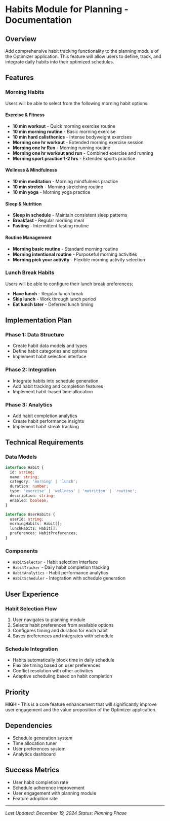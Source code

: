 # Habits Module for Planning - Documentation

## Overview
Add comprehensive habit tracking functionality to the planning module of the Optimizer application. This feature will allow users to define, track, and integrate daily habits into their optimized schedules.

## Features

### Morning Habits
Users will be able to select from the following morning habit options:

#### Exercise & Fitness
- **10 min workout** - Quick morning exercise routine
- **10 min morning routine** - Basic morning exercise
- **10 min hard calisthenics** - Intense bodyweight exercises
- **Morning one hr workout** - Extended morning exercise session
- **Morning one hr Run** - Morning running routine
- **Morning one hr workout and run** - Combined exercise and running
- **Morning sport practice 1-2 hrs** - Extended sports practice

#### Wellness & Mindfulness
- **10 min meditation** - Morning mindfulness practice
- **10 min stretch** - Morning stretching routine
- **10 min yoga** - Morning yoga practice

#### Sleep & Nutrition
- **Sleep in schedule** - Maintain consistent sleep patterns
- **Breakfast** - Regular morning meal
- **Fasting** - Intermittent fasting routine

#### Routine Management
- **Morning basic routine** - Standard morning routine
- **Morning intentional routine** - Purposeful morning activities
- **Morning pick your activity** - Flexible morning activity selection

### Lunch Break Habits
Users will be able to configure their lunch break preferences:

- **Have lunch** - Regular lunch break
- **Skip lunch** - Work through lunch period
- **Eat lunch later** - Deferred lunch timing

## Implementation Plan

### Phase 1: Data Structure
- Create habit data models and types
- Define habit categories and options
- Implement habit selection interface

### Phase 2: Integration
- Integrate habits into schedule generation
- Add habit tracking and completion features
- Implement habit-based time allocation

### Phase 3: Analytics
- Add habit completion analytics
- Create habit performance insights
- Implement habit streak tracking

## Technical Requirements

### Data Models
```typescript
interface Habit {
  id: string;
  name: string;
  category: 'morning' | 'lunch';
  duration: number;
  type: 'exercise' | 'wellness' | 'nutrition' | 'routine';
  description: string;
  enabled: boolean;
}

interface UserHabits {
  userId: string;
  morningHabits: Habit[];
  lunchHabits: Habit[];
  preferences: HabitPreferences;
}
```

### Components
- `HabitSelector` - Habit selection interface
- `HabitTracker` - Daily habit completion tracking
- `HabitAnalytics` - Habit performance analytics
- `HabitScheduler` - Integration with schedule generation

## User Experience

### Habit Selection Flow
1. User navigates to planning module
2. Selects habit preferences from available options
3. Configures timing and duration for each habit
4. Saves preferences and integrates with schedule

### Schedule Integration
- Habits automatically block time in daily schedule
- Flexible timing based on user preferences
- Conflict resolution with other activities
- Adaptive scheduling based on habit completion

## Priority
**HIGH** - This is a core feature enhancement that will significantly improve user engagement and the value proposition of the Optimizer application.

## Dependencies
- Schedule generation system
- Time allocation tuner
- User preferences system
- Analytics dashboard

## Success Metrics
- User habit completion rate
- Schedule adherence improvement
- User engagement with planning module
- Feature adoption rate

---

*Last Updated: December 19, 2024*
*Status: Planning Phase*
